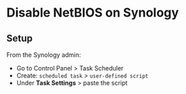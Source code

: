 # Disable NetBIOS on Synology

## Setup
From the Synology admin:
- Go to Control Panel > Task Scheduler
- Create: `scheduled task` > `user-defined script`
- Under **Task Settings** > paste the script

